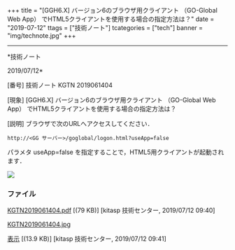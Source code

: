 ﻿+++
title = "[GGH6.X] バージョン6のブラウザ用クライアント （GO-Global Web App） でHTML5クライアントを使用する場合の指定方法は？"
date = "2019-07-12"
ttags = ["技術ノート"]
tcategories = ["tech"]
banner = "img/technote.jpg"
+++

-----------------------------------------------------------------------------------------------------------------------------

*技術ノート

2019/07/12*


[番号]
技術ノート KGTN 2019061404

[現象]
[GGH6.X] バージョン6のブラウザ用クライアント （GO-Global Web App）
でHTML5クライアントを使用する場合の指定方法は？

[説明]
ブラウザで次のURLへアクセスしてください．

    http://<GG サーバー>/goglobal/logon.html?useApp=false

パラメタ useApp=false
を指定することで，HTML5用クライアントが起動されます．

![](http://techreport.kitasp.net/attachments/download/4292/KGTN2019061404.jpg)


### ファイル

 
 


[KGTN2019061404.pdf](http://techreport.kitasp.net/attachments/download/4291/KGTN2019061404.pdf)
 [(79 KB)] [kitasp 技術センター, 2019/07/12
09:40]

[KGTN2019061404.jpg](http://techreport.kitasp.net/attachments/download/4292/KGTN2019061404.jpg)

[表示](http://techreport.kitasp.net/attachments/4292/KGTN2019061404.jpg "表示")
 [(13.9 KB)] [kitasp 技術センター, 2019/07/12
09:41]


 


 

